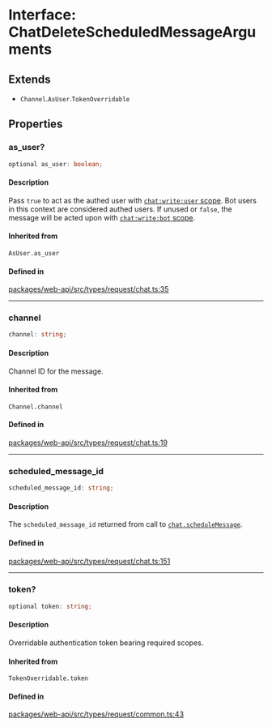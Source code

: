 # Interface: ChatDeleteScheduledMessageArguments

## Extends

- `Channel`.`AsUser`.`TokenOverridable`

## Properties

### as\_user?

```ts
optional as_user: boolean;
```

#### Description

Pass `true` to act as the authed user with [`chat:write:user` scope](https://api.slack.com/scopes/chat:write:user).
Bot users in this context are considered authed users. If unused or `false`, the message will be acted upon with
[`chat:write:bot` scope](https://api.slack.com/scopes/chat:write:bot).

#### Inherited from

`AsUser.as_user`

#### Defined in

[packages/web-api/src/types/request/chat.ts:35](https://github.com/slackapi/node-slack-sdk/blob/7b348598b763c2b7545d1042b5f0429775cfa62c/packages/web-api/src/types/request/chat.ts#L35)

***

### channel

```ts
channel: string;
```

#### Description

Channel ID for the message.

#### Inherited from

`Channel.channel`

#### Defined in

[packages/web-api/src/types/request/chat.ts:19](https://github.com/slackapi/node-slack-sdk/blob/7b348598b763c2b7545d1042b5f0429775cfa62c/packages/web-api/src/types/request/chat.ts#L19)

***

### scheduled\_message\_id

```ts
scheduled_message_id: string;
```

#### Description

The `scheduled_message_id` returned from call to [`chat.scheduleMessage`](https://api.slack.com/methods/chat.scheduleMessage).

#### Defined in

[packages/web-api/src/types/request/chat.ts:151](https://github.com/slackapi/node-slack-sdk/blob/7b348598b763c2b7545d1042b5f0429775cfa62c/packages/web-api/src/types/request/chat.ts#L151)

***

### token?

```ts
optional token: string;
```

#### Description

Overridable authentication token bearing required scopes.

#### Inherited from

`TokenOverridable.token`

#### Defined in

[packages/web-api/src/types/request/common.ts:43](https://github.com/slackapi/node-slack-sdk/blob/7b348598b763c2b7545d1042b5f0429775cfa62c/packages/web-api/src/types/request/common.ts#L43)
